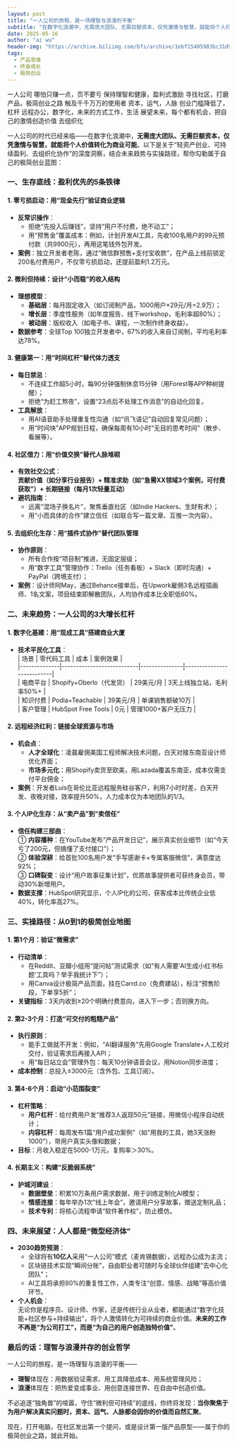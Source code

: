 ```yaml
---
layout: post
title: "一人公司的旅程，是一场理智与浪漫的平衡"
subtitle: "在数字化浪潮中，无需庞大团队、无需巨额资本，仅凭激情与智慧，就能将个人价值转化为商业可能"
date: 2025-05-16
author: "ai wu"
header-img: "https://archive.biliimg.com/bfs/archive/1ebf15405983bc31d966799c85d3bcc697c58b0b.png"
tags:
  - 产品思维
  - 终身成长
  - 极简创业
---
```


一人公司 哪怕只赚一点，页不要亏 保持理智和健康，盈利式激励 寻找社区，打磨产品，极简创业之路 触及千千万万的使用者 资本，运气，人脉 创业门槛降低了，杠杆 远程办公，数字化，未来的方式工作，生活 展望未来，每个都有机会，把自己的激情创造价值 去组织化


一人公司的时代已经来临——在数字化浪潮中，**无需庞大团队、无需巨额资本，仅凭激情与智慧，就能将个人价值转化为商业可能**。以下是关于“轻资产创业、可持续盈利、去组织化协作”的深度洞察，结合未来趋势与实操路径，帮你勾勒属于自己的极简创业蓝图：


### **一、生存底线：盈利优先的5条铁律**
#### **1. 零亏损启动：用“现金先行”验证商业逻辑**  
- **反常识操作**：  
  - 拒绝“先投入后赚钱”，坚持“用户不付费，绝不动工”；  
  - 用“预售金”覆盖成本：例如，计划开发AI工具，先收100名用户的99元预付款（共9900元），再用这笔钱外包开发。  
- **案例**：独立开发者老陈，通过“微信群预售+支付宝收款”，在产品上线前锁定200名付费用户，不仅零亏损启动，还提前盈利1.2万元。  

#### **2. 微利但持续：设计“小而稳”的收入结构**  
- **理想模型**：  
  - **基础层**：每月固定收入（如订阅制产品，1000用户×29元/月=2.9万）；  
  - **增长层**：季度性服务（如年度报告、线下workshop，毛利率超80%）；  
  - **被动层**：版权收入（如电子书、课程，一次制作终身收益）。  
- **数据参考**：全球Top 100独立开发者中，67%的收入来自订阅制，平均毛利率达78%。  

#### **3. 健康第一：用“时间杠杆”替代体力透支**  
- **每日禁忌**：  
  - 不连续工作超5小时，每90分钟强制休息15分钟（用Forest等APP种树提醒）；  
  - 拒绝“为赶工熬夜”，设置“23点后不处理工作消息”的自动化回复。  
- **工具解放**：  
  - 用AI语音助手处理重复性沟通（如“讯飞语记”自动回复常见问题）；  
  - 用“时间块”APP规划日程，确保每周有10小时“无目的思考时间”（散步、看展等）。  

#### **4. 社区借力：用“价值交换”替代人脉堆砌**  
- **有效社交公式**：  
  **贡献价值（如分享行业报告）+ 精准求助（如“急需XX领域3个案例，可付费获取”）+ 长期链接（每月1次轻量互动）**  
- **避坑指南**：  
  - 远离“混场子换名片”，聚焦垂直社区（如Indie Hackers、生财有术）；  
  - 用“小而具体的合作”建立信任（如联合写一篇文章、互推一次内容）。  

#### **5. 去组织化生存：用“插件式协作”替代团队管理**  
- **协作原则**：  
  - 所有合作按“项目制”推进，无固定层级；  
  - 用“数字工具”管理协作：Trello（任务看板）+ Slack（即时沟通）+ PayPal（跨境支付）；  
- **案例**：设计师阿May，通过Behance接单后，在Upwork雇佣3名远程插画师、1名文案，项目结束即解散团队，人均协作成本比全职低60%。  


### **二、未来趋势：一人公司的3大增长杠杆**
#### **1. 数字化基建：用“现成工具”搭建商业大厦**  
- **技术平民化工具**：  
  | 场景         | 零代码工具                | 成本          | 案例效果                  |  
  |--------------|---------------------------|---------------|---------------------------|  
  | 电商平台     | Shopify+Oberlo（代发货）  | 29美元/月     | 3天上线独立站，毛利率50%+ |  
  | 知识付费     | Podia+Teachable           | 39美元/月     | 单课销售额破10万          |  
  | 客户管理     | HubSpot Free Tools         | 0元           | 管理1000+客户无压力       |  

#### **2. 远程经济红利：链接全球资源与市场**  
- **机会点**：  
  - **人才全球化**：凌晨雇佣美国工程师解决技术问题，白天对接东南亚设计师优化界面；  
  - **市场多元化**：用Shopify卖货至欧美，用Lazada覆盖东南亚，成本仅需支付平台佣金；  
- **案例**：开发者Luis在哥伦比亚远程服务硅谷客户，利用7小时时差，白天开发、夜晚对接，效率提升50%，人力成本仅为本地团队的1/3。  

#### **3. 个人IP化生存：从“卖产品”到“卖信任”**  
- **信任构建三部曲**：  
  ① **内容播种**：在YouTube发布“产品开发日记”，展示真实创业细节（如“今天亏了200元，但搞懂了支付接口”）；  
  ② **体验深耕**：给首批100名用户发“手写感谢卡+专属客服微信”，满意度达92%；  
  ③ **口碑裂变**：设计“用户故事征集计划”，优质故事提供者可获终身会员，带动30%新增用户。  
- **数据支撑**：HubSpot研究显示，个人IP化的公司，获客成本比传统企业低40%，转化率高27%。  


### **三、实操路径：从0到1的极简创业地图**
#### **1. 第1个月：验证“微需求”**  
- **行动清单**：  
  - 在Reddit、豆瓣小组用“提问帖”测试需求（如“有人需要‘AI生成小红书标题’工具吗？举手我统计下”）；  
  - 用Canva设计极简产品页面，挂在Carrd.co（免费建站），标注“预售阶段，下单享5折”；  
- **关键指标**：3天内收到≥20个明确付费意向，进入下一步；否则换方向。  

#### **2. 第2-3个月：打造“可交付的粗糙产品”**  
- **执行原则**：  
  - 能手工做就不开发：例如，“AI翻译服务”先用Google Translate+人工校对交付，验证需求后再接入API；  
  - 用“每日站立会”管理外包：每天10分钟语音会议，用Notion同步进度；  
- **成本控制**：总投入≤3000元（含外包、工具订阅）。  

#### **3. 第4-6个月：启动“小范围裂变”**  
- **杠杆策略**：  
  - **用户杠杆**：给付费用户发“推荐3人返现50元”链接，用微信小程序自动统计；  
  - **内容杠杆**：每周发布1篇“用户成功案例”（如“用我的工具，她3天涨粉1000”），带用户真实头像和数据；  
- **目标**：月收入稳定在5000-1万元，复购率＞30%。  

#### **4. 长期主义：构建“反脆弱系统”**  
- **护城河建设**：  
  - **数据壁垒**：积累10万条用户需求数据，用于训练定制化AI模型；  
  - **情感连接**：每年举办1次“线上年会”，邀请用户分享故事，赠送定制礼品；  
  - **技术专利**：将核心流程申请“软件著作权”，防止模仿。  


### **四、未来展望：人人都是“微型经济体”**
- **2030趋势预测**：  
  - 全球将有**10亿人**采用“一人公司”模式（麦肯锡数据），远程办公成为主流；  
  - 区块链技术实现“瞬间分账”，自由职业者可随时与全球伙伴组建“去中心化团队”；  
  - AI工具将承担80%的重复性工作，人类专注“创意、情感、战略”等高价值环节。  
- **个人机会**：  
  无论你是程序员、设计师、作家，还是传统行业从业者，都能通过“数字化技能+社区参与+持续输出”，将个人激情转化为可持续的商业价值。**未来的工作不再是“为公司打工”，而是“为自己的用户创造独特价值”**。  


### **最后的话：理智与浪漫并存的创业哲学**  
一人公司的旅程，是一场理智与浪漫的平衡——  
- **理智**体现在：用数据验证需求、用工具降低成本、用系统管理风险；  
- **浪漫**体现在：把热爱变成事业、用创意连接世界、在自由中创造价值。  

不必追逐“独角兽”的喧嚣，守住“微利但可持续”的底线，你终将发现：**当你聚焦于为用户解决真实问题时，资本、运气、人脉都会因你的价值而自然汇聚**。  

现在，打开电脑，在社区发出第一个提问，或是设计第一版产品原型——属于你的极简创业之路，就此开始。